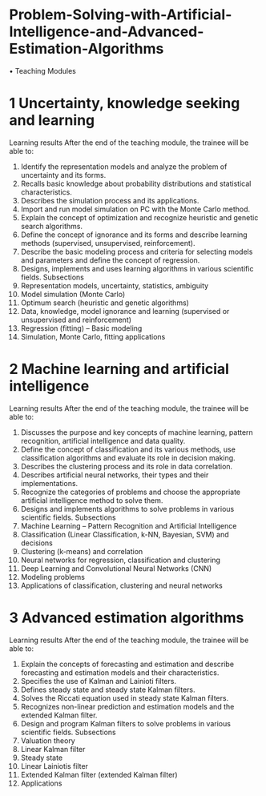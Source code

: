# Problem-Solving-with-Artificial-Intelligence-and-Advanced-Estimation-Algorithms

• Teaching Modules

# 1 Uncertainty, knowledge seeking and learning

Learning results
After the end of the teaching module, the trainee will be able to:
1) Identify the representation models and analyze the problem of uncertainty and its forms.
2) Recalls basic knowledge about probability distributions and statistical characteristics.
3) Describes the simulation process and its applications.
4) Import and run model simulation on PC with the Monte Carlo method.
5) Explain the concept of optimization and recognize heuristic and genetic search algorithms.
6) Define the concept of ignorance and its forms and describe learning methods (supervised, unsupervised, reinforcement).
7) Describe the basic modeling process and criteria for selecting models and parameters and define the concept of regression.
8) Designs, implements and uses learning algorithms in various scientific fields.
Subsections
1) Representation models, uncertainty, statistics, ambiguity
2) Model simulation (Monte Carlo)
3) Optimum search (heuristic and genetic algorithms)
4) Data, knowledge, model ignorance and learning (supervised or unsupervised and reinforcement)
5) Regression (fitting) – Basic modeling
6) Simulation, Monte Carlo, fitting applications

# 2 Machine learning and artificial intelligence
Learning results
After the end of the teaching module, the trainee will be able to:
1) Discusses the purpose and key concepts of machine learning, pattern recognition, artificial intelligence and data quality.
2) Define the concept of classification and its various methods, use classification algorithms and evaluate its role in decision making.
3) Describes the clustering process and its role in data correlation.
4) Describes artificial neural networks, their types and their implementations.
5) Recognize the categories of problems and choose the appropriate artificial intelligence method to solve them.
6) Designs and implements algorithms to solve problems in various scientific fields.
Subsections
1) Machine Learning – Pattern Recognition and Artificial Intelligence
2) Classification (Linear Classification, k-NN, Bayesian, SVM) and decisions
3) Clustering (k-means) and correlation
4) Neural networks for regression, classification and clustering
5) Deep Learning and Convolutional Neural Networks (CNN)
6) Modeling problems
7) Applications of classification, clustering and neural networks

# 3 Advanced estimation algorithms
Learning results
After the end of the teaching module, the trainee will be able to:
1) Explain the concepts of forecasting and estimation and describe forecasting and estimation models and their characteristics.
2) Specifies the use of Kalman and Lainioti filters.
3) Defines steady state and steady state Kalman filters.
4) Solves the Riccati equation used in steady state Kalman filters.
5) Recognizes non-linear prediction and estimation models and the extended Kalman filter.
6) Design and program Kalman filters to solve problems in various scientific fields.
Subsections
1) Valuation theory
2) Linear Kalman filter
3) Steady state
4) Linear Lainiotis filter
5) Extended Kalman filter (extended Kalman filter)
6) Applications
